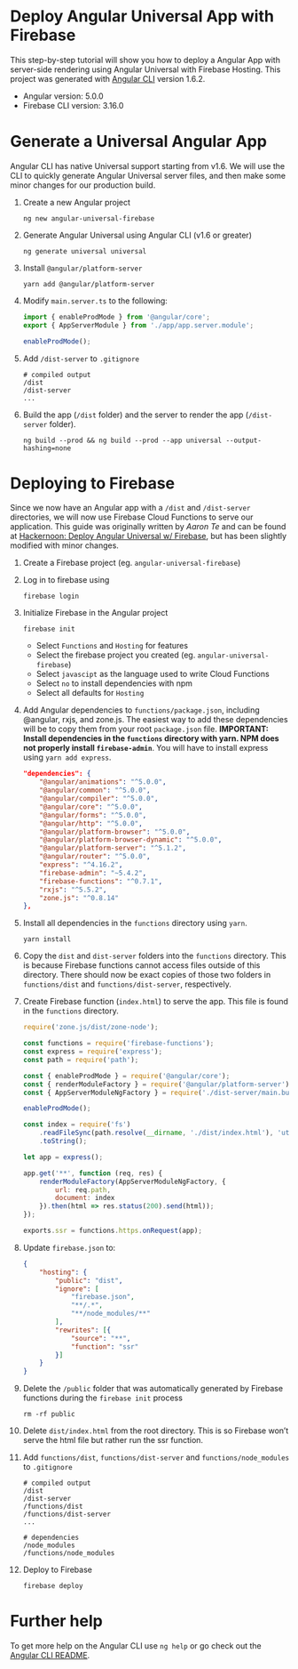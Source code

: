 # Deploy Angular Universal App with Firebase
This step-by-step tutorial will show you how to deploy a Angular App with server-side rendering using Angular Universal with Firebase Hosting.  This project was generated with [Angular CLI](https://github.com/angular/angular-cli) version 1.6.2.
* Angular version: 5.0.0
* Firebase CLI version: 3.16.0

# Generate a Universal Angular App
Angular CLI has native Universal support starting from v1.6.  We will use the CLI to quickly generate Angular Universal server files, and then make some minor changes for our production build.

1. Create a new Angular project
    ```
    ng new angular-universal-firebase
    ```

2. Generate Angular Universal using Angular CLI (v1.6 or greater)
    ```
    ng generate universal universal
    ```

3. Install `@angular/platform-server`
    ```
    yarn add @angular/platform-server
    ```

4. Modify `main.server.ts` to the following:
    ```typescript
    import { enableProdMode } from '@angular/core';
    export { AppServerModule } from './app/app.server.module';

    enableProdMode();
    ```

5. Add `/dist-server` to `.gitignore`
    ```git
    # compiled output
    /dist
    /dist-server
    ...
    ``` 

6. Build the app (`/dist` folder) and the server to render the app (`/dist-server` folder).
    ```
    ng build --prod && ng build --prod --app universal --output-hashing=none
    ```

# Deploying to Firebase
Since we now have an Angular app with a `/dist` and `/dist-server` directories, we will now use Firebase Cloud Functions to serve our application.  This guide was originally written by *Aaron Te* and can be found at [Hackernoon: Deploy Angular Universal w/ Firebase](https://hackernoon.com/deploy-angular-universal-w-firebase-ad70ea2413a1), but has been slightly modified with minor changes.

1. Create a Firebase project (eg. `angular-universal-firebase`)

2. Log in to firebase using 
    ```
    firebase login
    ```

3. Initialize Firebase in the Angular project
    ```
    firebase init
    ```
    * Select `Functions` and `Hosting` for features
    * Select the firebase project you created (eg. `angular-universal-firebase`)
    * Select `javascipt` as the language used to write Cloud Functions
    * Select `no` to install dependencies with npm
    * Select all defaults for `Hosting`

4. Add Angular dependencies to `functions/package.json`, including @angular, rxjs, and zone.js.  The easiest way to add these dependencies will be to copy them from your root `package.json` file.  **IMPORTANT: Install dependencies in the `functions` directory with yarn.  NPM does not properly install `firebase-admin`**.  You will have to install express using `yarn add express`.
    ```json
    "dependencies": {
        "@angular/animations": "^5.0.0",
        "@angular/common": "^5.0.0",
        "@angular/compiler": "^5.0.0",
        "@angular/core": "^5.0.0",
        "@angular/forms": "^5.0.0",
        "@angular/http": "^5.0.0",
        "@angular/platform-browser": "^5.0.0",
        "@angular/platform-browser-dynamic": "^5.0.0",
        "@angular/platform-server": "^5.1.2",
        "@angular/router": "^5.0.0",
        "express": "^4.16.2",
        "firebase-admin": "~5.4.2",
        "firebase-functions": "^0.7.1",
        "rxjs": "^5.5.2",
        "zone.js": "^0.8.14"
    },
    ```

5. Install all dependencies in the `functions` directory using `yarn`.
    ```
    yarn install
    ```

6. Copy the `dist` and `dist-server` folders into the `functions` directory. This is because Firebase functions cannot access files outside of this directory.  There should now be exact copies of those two folders in `functions/dist` and `functions/dist-server`, respectively.

7. Create Firebase function (`index.html`) to serve the app.  This file is found in the `functions` directory.
    ```javascript
    require('zone.js/dist/zone-node');

    const functions = require('firebase-functions');
    const express = require('express');
    const path = require('path');

    const { enableProdMode } = require('@angular/core');
    const { renderModuleFactory } = require('@angular/platform-server');
    const { AppServerModuleNgFactory } = require('./dist-server/main.bundle');

    enableProdMode();

    const index = require('fs')
        .readFileSync(path.resolve(__dirname, './dist/index.html'), 'utf8')
        .toString();

    let app = express();

    app.get('**', function (req, res) {
        renderModuleFactory(AppServerModuleNgFactory, {
            url: req.path,
            document: index
        }).then(html => res.status(200).send(html));
    });

    exports.ssr = functions.https.onRequest(app);
    ```

8. Update `firebase.json` to:
    ```json
    {
        "hosting": {
            "public": "dist",
            "ignore": [
                "firebase.json",
                "**/.*",
                "**/node_modules/**"
            ],
            "rewrites": [{
                "source": "**",
                "function": "ssr"
            }]
        }
    }
    ```

9. Delete the `/public` folder that was automatically generated by Firebase functions during the `firebase init` process
    ```
    rm -rf public
    ```

10. Delete `dist/index.html` from the root directory.  This is so Firebase won’t serve the html file but rather run the ssr function. 

11. Add `functions/dist`, `functions/dist-server` and `functions/node_modules` to `.gitignore`
    ```git
    # compiled output
    /dist
    /dist-server
    /functions/dist
    /functions/dist-server
    ...

    # dependencies
    /node_modules
    /functions/node_modules
    ```

12. Deploy to Firebase
    ```
    firebase deploy
    ```

# Further help
To get more help on the Angular CLI use `ng help` or go check out the [Angular CLI README](https://github.com/angular/angular-cli/blob/master/README.md).
